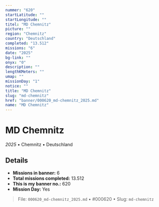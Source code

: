 ```yaml
---
nummer: "620"
startLatitude: ""
startLongitude: ""
titel: "MD Chemnitz"
picture: ""
region: "Chemnitz"
country: "Deutschland"
completed: "13.512"
missions: "6"
date: "2025"
bg-link: ""
onyx: "0"
description: ""
lengthKMeters: ""
umap: ""
missionDay: "1"
notice: ""
title: "MD Chemnitz"
slug: "md-chemnitz"
href: "banner/000620_md-chemnitz_2025.md"
name: "MD Chemnitz"
---
```

# MD Chemnitz

*2025* • Chemnitz • Deutschland





## Details

- **Missions in banner:** 6
- **Total missions completed:** 13.512
- **This is my banner no.:** 620
- **Mission Day:** Yes





> File: `000620_md-chemnitz_2025.md`
> • #000620
> • Slug: `md-chemnitz`
